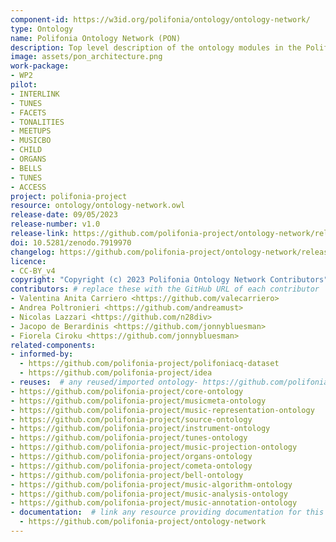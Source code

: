 ```yaml
---
component-id: https://w3id.org/polifonia/ontology/ontology-network/
type: Ontology
name: Polifonia Ontology Network (PON)
description: Top level description of the ontology modules in the Polifonia Ontology Network, with pointers to each submodule.
image: assets/pon_architecture.png
work-package:
- WP2
pilot:
- INTERLINK
- TUNES
- FACETS
- TONALITIES
- MEETUPS
- MUSICBO
- CHILD
- ORGANS
- BELLS
- TUNES
- ACCESS
project: polifonia-project
resource: ontology/ontology-network.owl
release-date: 09/05/2023
release-number: v1.0
release-link: https://github.com/polifonia-project/ontology-network/releases
doi: 10.5281/zenodo.7919970
changelog: https://github.com/polifonia-project/ontology-network/releases
licence:
- CC-BY_v4
copyright: "Copyright (c) 2023 Polifonia Ontology Network Contributors"
contributors: # replace these with the GitHub URL of each contributor
- Valentina Anita Carriero <https://github.com/valecarriero>
- Andrea Poltronieri <https://github.com/andreamust>
- Nicolas Lazzari <https://github.com/n28div>
- Jacopo de Berardinis <https://github.com/jonnybluesman>
- Fiorela Ciroku <https://github.com/jonnybluesman>
related-components:
- informed-by:
  - https://github.com/polifonia-project/polifoniacq-dataset
  - https://github.com/polifonia-project/idea
- reuses:  # any reused/imported ontology- https://github.com/polifonia-project/core/
- https://github.com/polifonia-project/core-ontology
- https://github.com/polifonia-project/musicmeta-ontology 
- https://github.com/polifonia-project/music-representation-ontology
- https://github.com/polifonia-project/source-ontology
- https://github.com/polifonia-project/instrument-ontology
- https://github.com/polifonia-project/tunes-ontology
- https://github.com/polifonia-project/music-projection-ontology
- https://github.com/polifonia-project/organs-ontology
- https://github.com/polifonia-project/cometa-ontology
- https://github.com/polifonia-project/bell-ontology 
- https://github.com/polifonia-project/music-algorithm-ontology 
- https://github.com/polifonia-project/music-analysis-ontology 
- https://github.com/polifonia-project/music-annotation-ontology
- documentation:  # link any resource providing documentation for this ontology
  - https://github.com/polifonia-project/ontology-network
---
```

